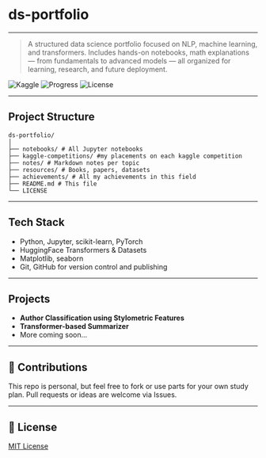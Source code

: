 # ds-portfolio

---

> A structured data science portfolio focused on NLP, machine learning, and transformers. Includes hands-on notebooks, math explanations — from fundamentals to advanced models — all organized for learning, research, and future deployment.

![Kaggle](https://img.shields.io/badge/Kaggle-Active-blue)
![Progress](https://img.shields.io/badge/Status-Ongoing-success)
![License](https://img.shields.io/badge/License-MIT-green)

---

## Project Structure
```
ds-portfolio/
│
├── notebooks/ # All Jupyter notebooks
├── kaggle-competitions/ #my placements on each kaggle competition
├── notes/ # Markdown notes per topic
├── resources/ # Books, papers, datasets
├── achievements/ # All my achievements in this field
├── README.md # This file
└── LICENSE
```
---

## Tech Stack

- Python, Jupyter, scikit-learn, PyTorch
- HuggingFace Transformers & Datasets
- Matplotlib, seaborn
- Git, GitHub for version control and publishing

---

## Projects

- **Author Classification using Stylometric Features**
- **Transformer-based Summarizer**
-  More coming soon...

---

## 🤝 Contributions

This repo is personal, but feel free to fork or use parts for your own study plan. Pull requests or ideas are welcome via Issues.

---

## 📜 License

[MIT License](./LICENSE)
